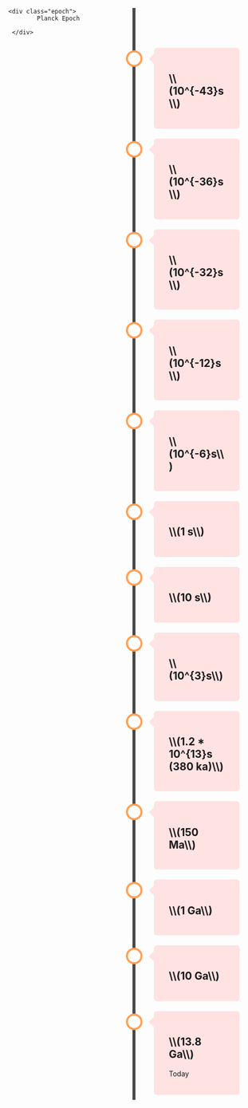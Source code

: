 <style>
div {
    box-sizing: border-box;
}



/* The actual timeline (the vertical ruler) */
.timeline {
    position: relative;
    
    margin: 0 auto;
}

/* Epoch text - rotated */
div.epoch{ 
    
    position: relative;    
    left: 0;
    top: 50%;
    color: #FF9F55;
    z-index: 1;
    -ms-transform: rotate(-90deg); /* IE 9 */
    -webkit-transform: rotate(-90deg); /* Safari 3-8 */
    transform: rotate(-90deg);
}

/* The actual timeline (the vertical ruler) */
.timeline::after {
    content: '';
    position: absolute;
    width: 6px;
    background-color: #4a494a;
    top: 0;
    bottom: 0;
    left: 50%;
    margin-left: -3px;
}

/* Container around content */
.container {
    padding: 10px 40px;
    position: relative;
    background-color: inherit;
    width: 50%;
}

/* The circles on the timeline */
.container::after {
    content: '';
    position: absolute;
    width: 25px;
    height: 25px;
    right: -17px;
    background-color: white;
    border: 4px solid #FF9F55;
    top: 15px;
    border-radius: 50%;
    z-index: 1;
}

/* Place the container to the left */
.left {
    left: 0;
}

/* Place the container to the right */
.right {
    left: 50%;
}



/* Add arrows to the right container (pointing left) */
.right::before {
    content: " ";
    height: 0;
    position: absolute;
    top: 22px;
    width: 0;
    z-index: 1;
    left: 30px;
    border: medium solid white;
    border-width: 10px 10px 10px 0;
    border-color: transparent #ffe2e2 transparent transparent;
}

/* Fix the circle for containers on the right side */
 .right::after {
    left: -16px;
}

/* The actual content */
.content {
    padding: 20px 30px;
    background-color: #ffe2e2;
    position: relative;
    border-radius: 6px;
}

/* Media queries - Responsive timeline on screens less than 600px wide */
@media screen and (max-width: 600px) {
  /* Place the timelime to the left */
  .timeline::after {
    left: 31px;
  }
  
  
  /* Full-width containers */
  .container {
    width: 100%;
    padding-left: 70px;
    padding-right: 25px;
  }
  
  /* Make sure that all arrows are pointing leftwards */
  .container::before {
    left: 60px;
    border: medium solid white;
    border-width: 10px 10px 10px 0;
    border-color: transparent #ffe2e2 transparent transparent;
  }

  /* Make sure all circles are at the same spot */
  .left::after, .right::after {
    left: 15px;
  }
  
  /* Make all right containers behave like the left ones */
  .right {
    left: 0%;
  }
}
</style>


<div class="timeline">
    
  
    <div class="epoch">
            Planck Epoch
    
     </div>
  
  <div class="container right">
    <div class="content">
      <h2>\\(10^{-43}s\\)</h2>
      <p></p>
    </div>
  </div>
  <div class="container right">
    <div class="content">
      <h2>\\(10^{-36}s\\)</h2>
      <p></p>
    </div>
  </div>
  <div class="container right">
    <div class="content">
      <h2>\\(10^{-32}s\\)</h2>
      <p></p>
    </div>
  </div>
  <div class="container right">
    <div class="content">
      <h2>\\(10^{-12}s\\)</h2>
      <p></p>
    </div>
  </div>
  <div class="container right">
    <div class="content">
      <h2>\\(10^{-6}s\\)</h2>
      <p></p>
    </div>
  </div>
  <div class="container right">
    <div class="content">
      <h2>\\(1 s\\)</h2>
      <p></p>
    </div>
  </div>
  <div class="container right">
    <div class="content">
      <h2>\\(10 s\\)</h2>
      <p></p>
    </div>
  </div>
  <div class="container right">
    <div class="content">
      <h2>\\(10^{3}s\\)</h2>
      <p></p>
    </div>
  </div>
  <div class="container right">
    <div class="content">
      <h2>\\(1.2 * 10^{13}s (380 ka)\\)</h2>
      <p></p>
    </div>
  </div>
  <div class="container right">
    <div class="content">
      <h2>\\(150 Ma\\)</h2>
      <p></p>
    </div>
  </div>
  <div class="container right">
    <div class="content">
      <h2>\\(1 Ga\\)</h2>
      <p></p>
    </div>
  </div>
  <div class="container right">
    <div class="content">
      <h2>\\(10 Ga\\)</h2>
      <p></p>
    </div>
  </div>
  <div class="container right">
    <div class="content">
      <h2>\\(13.8 Ga\\)</h2>
      <p>Today</p>
    </div>
  </div>
</div>
